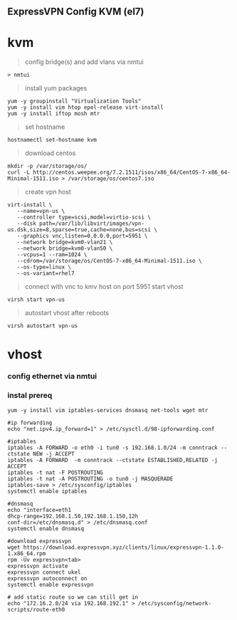 
ExpressVPN Config KVM (el7)
-----

# kvm

> config bridge(s) and add vlans via nmtui
>
```
> nmtui
```
>
> install yum packages
>
```
yum -y groupinstall "Virtualization Tools"
yum -y install vim htop epel-release virt-install
yum -y install iftop mosh mtr
```
>
> set hostname
>
```
hostnamectl set-hostname kvm
```
>
> download centos
>
```
mkdir -p /var/storage/os/
curl -L http://centos.weepee.org/7.2.1511/isos/x86_64/CentOS-7-x86_64-Minimal-1511.iso > /var/storage/os/centos7.iso
```
>
> create vpn host
>
```
virt-install \
   --name=vpn-us \
   --controller type=scsi,model=virtio-scsi \
   --disk path=/var/lib/libvirt/images/vpn-us.dsk,size=8,sparse=true,cache=none,bus=scsi \
   --graphics vnc,listen=0.0.0.0,port=5951 \
   --network bridge=kvm0-vlan21 \
   --network bridge=kvm0-vlan50 \
   --vcpus=1 --ram=1024 \
   --cdrom=/var/storage/os/CentOS-7-x86_64-Minimal-1511.iso \
   --os-type=linux \
   --os-variant=rhel7
```
> connect with vnc to kmv host on port 5951
> start vhost
```
virsh start vpn-us
```
> autostart vhost after reboots
```
virsh autostart vpn-us
```
# vhost
### config ethernet via nmtui

### instal prereq

```
yum -y install vim iptables-services dnsmasq net-tools wget mtr

#ip forwarding
echo "net.ipv4.ip_forward=1" > /etc/sysctl.d/98-ipforwarding.conf

#iptables
iptables -A FORWARD -o eth0 -i tun0 -s 192.168.1.0/24 -m conntrack --ctstate NEW -j ACCEPT
iptables -A FORWARD  -m conntrack --ctstate ESTABLISHED,RELATED -j ACCEPT
iptables -t nat -F POSTROUTING
iptables -t nat -A POSTROUTING -o tun0 -j MASQUERADE
iptables-save > /etc/sysconfig/iptables
systemctl enable iptables

#dnsmasq
echo "interface=eth1
dhcp-range=192.168.1.50,192.168.1.150,12h
conf-dir=/etc/dnsmasq.d" > /etc/dnsmasq.conf
systemctl enable dnsmasq

#download expressvpn
wget https://download.expressvpn.xyz/clients/linux/expressvpn-1.1.0-1.x86_64.rpm
rpm -Uv expressvpn<tab>
expressvpn activate
expressvpn connect ukel
expressvpn autoconnect on
systemctl enable expressvpn

# add static route so we can still get in
echo "172.16.2.0/24 via 192.168.192.1" > /etc/sysconfig/network-scripts/route-eth0
```
